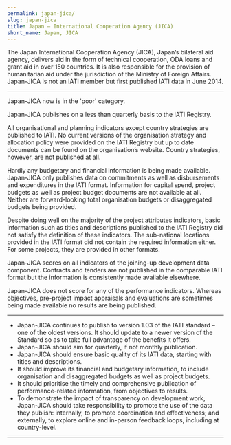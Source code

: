 ```yaml
---
permalink: japan-jica/
slug: japan-jica
title: Japan – International Cooperation Agency (JICA)
short_name: Japan, JICA
---
```


The Japan International Cooperation Agency (JICA), Japan’s bilateral aid agency, delivers aid in the form of technical cooperation, ODA loans and grant aid in over 150 countries. It is also responsible for the provision of humanitarian aid under the jurisdiction of the Ministry of Foreign Affairs. Japan-JICA is not an IATI member but first published IATI data in June 2014.

---

Japan-JICA now is in the 'poor' category.

Japan-JICA publishes on a less than quarterly basis to the IATI Registry.

All organisational and planning indicators except country strategies are published to IATI. No current versions of the organisation strategy and allocation policy were provided on the IATI Registry but up to date documents can be found on the organisation’s website. Country strategies, however, are not published at all.

Hardly any budgetary and financial information is being made available. Japan-JICA only publishes data on commitments as well as disbursements and expenditures in the IATI format. Information for capital spend, project budgets as well as project budget documents are not available at all. Neither are forward-looking total organisation budgets or disaggregated budgets being provided.

Despite doing well on the majority of the project attributes indicators, basic information such as titles and descriptions published to the IATI Registry did not satisfy the definition of these indicators. The sub-national locations provided in the IATI format did not contain the required information either. For some projects, they are provided in other formats.

Japan-JICA scores on all indicators of the joining-up development data component. Contracts and tenders are not published in the comparable IATI format but the information is consistently made available elsewhere.

Japan-JICA does not score for any of the performance indicators. Whereas objectives, pre-project impact appraisals and evaluations are sometimes being made available no results are being published.

---

 * Japan-JICA continues to publish to version 1.03 of the IATI standard – one of the oldest versions. It should update to a newer version of the Standard so as to take full advantage of the benefits it offers.
 * Japan-JICA should aim for quarterly, if not monthly publication.
 * Japan-JICA should ensure basic quality of its IATI data, starting with titles and descriptions.
 * It should improve its financial and budgetary information, to include organisation and disaggregated budgets as well as project budgets.
 * It should prioritise the timely and comprehensive publication of performance-related information, from objectives to results.
 * To demonstrate the impact of transparency on development work, Japan-JICA should take responsibility to promote the use of the data they publish: internally, to promote coordination and effectiveness; and externally, to explore online and in-person feedback loops, including at country-level.

---
